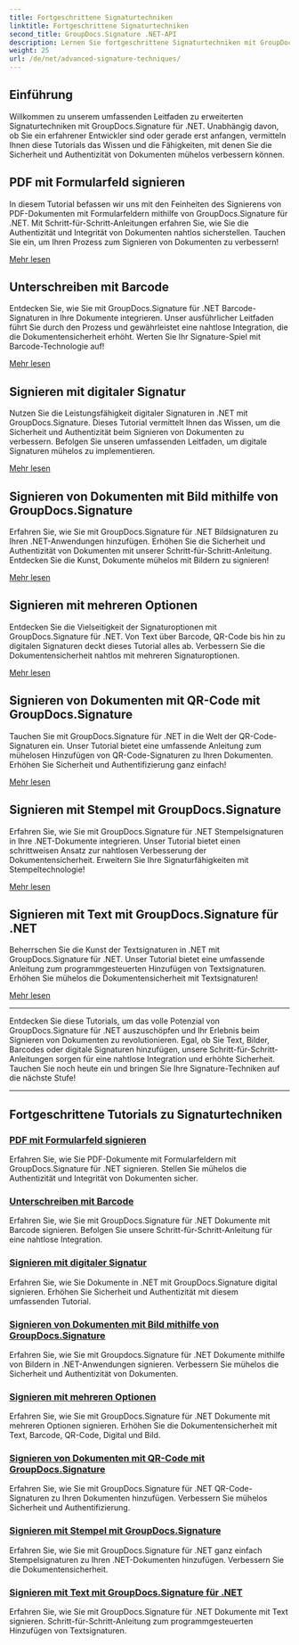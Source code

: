 ```yaml
---
title: Fortgeschrittene Signaturtechniken
linktitle: Fortgeschrittene Signaturtechniken
second_title: GroupDocs.Signature .NET-API
description: Lernen Sie fortgeschrittene Signaturtechniken mit GroupDocs.Signature für .NET-Tutorials. Unterschreiben Sie PDFs, Bilder und Dokumente nahtlos mit Barcode, digital und mehr.
weight: 25
url: /de/net/advanced-signature-techniques/
---
```

## Einführung

Willkommen zu unserem umfassenden Leitfaden zu erweiterten Signaturtechniken mit GroupDocs.Signature für .NET. Unabhängig davon, ob Sie ein erfahrener Entwickler sind oder gerade erst anfangen, vermitteln Ihnen diese Tutorials das Wissen und die Fähigkeiten, mit denen Sie die Sicherheit und Authentizität von Dokumenten mühelos verbessern können.

## PDF mit Formularfeld signieren

In diesem Tutorial befassen wir uns mit den Feinheiten des Signierens von PDF-Dokumenten mit Formularfeldern mithilfe von GroupDocs.Signature für .NET. Mit Schritt-für-Schritt-Anleitungen erfahren Sie, wie Sie die Authentizität und Integrität von Dokumenten nahtlos sicherstellen. Tauchen Sie ein, um Ihren Prozess zum Signieren von Dokumenten zu verbessern!

[Mehr lesen](./sign-pdf-form-field/)

## Unterschreiben mit Barcode

Entdecken Sie, wie Sie mit GroupDocs.Signature für .NET Barcode-Signaturen in Ihre Dokumente integrieren. Unser ausführlicher Leitfaden führt Sie durch den Prozess und gewährleistet eine nahtlose Integration, die die Dokumentensicherheit erhöht. Werten Sie Ihr Signature-Spiel mit Barcode-Technologie auf!

[Mehr lesen](./sign-with-barcode/)

## Signieren mit digitaler Signatur

Nutzen Sie die Leistungsfähigkeit digitaler Signaturen in .NET mit GroupDocs.Signature. Dieses Tutorial vermittelt Ihnen das Wissen, um die Sicherheit und Authentizität beim Signieren von Dokumenten zu verbessern. Befolgen Sie unseren umfassenden Leitfaden, um digitale Signaturen mühelos zu implementieren.

[Mehr lesen](./sign-with-digital/)

## Signieren von Dokumenten mit Bild mithilfe von GroupDocs.Signature

Erfahren Sie, wie Sie mit GroupDocs.Signature für .NET Bildsignaturen zu Ihren .NET-Anwendungen hinzufügen. Erhöhen Sie die Sicherheit und Authentizität von Dokumenten mit unserer Schritt-für-Schritt-Anleitung. Entdecken Sie die Kunst, Dokumente mühelos mit Bildern zu signieren!

[Mehr lesen](./sign-with-image/)

## Signieren mit mehreren Optionen

Entdecken Sie die Vielseitigkeit der Signaturoptionen mit GroupDocs.Signature für .NET. Von Text über Barcode, QR-Code bis hin zu digitalen Signaturen deckt dieses Tutorial alles ab. Verbessern Sie die Dokumentensicherheit nahtlos mit mehreren Signaturoptionen.

[Mehr lesen](./sign-with-multiple-options/)

## Signieren von Dokumenten mit QR-Code mit GroupDocs.Signature

Tauchen Sie mit GroupDocs.Signature für .NET in die Welt der QR-Code-Signaturen ein. Unser Tutorial bietet eine umfassende Anleitung zum mühelosen Hinzufügen von QR-Code-Signaturen zu Ihren Dokumenten. Erhöhen Sie Sicherheit und Authentifizierung ganz einfach!

[Mehr lesen](./sign-with-qr-code/)

## Signieren mit Stempel mit GroupDocs.Signature

Erfahren Sie, wie Sie mit GroupDocs.Signature für .NET Stempelsignaturen in Ihre .NET-Dokumente integrieren. Unser Tutorial bietet einen schrittweisen Ansatz zur nahtlosen Verbesserung der Dokumentensicherheit. Erweitern Sie Ihre Signaturfähigkeiten mit Stempeltechnologie!

[Mehr lesen](./sign-with-stamp/)

## Signieren mit Text mit GroupDocs.Signature für .NET

Beherrschen Sie die Kunst der Textsignaturen in .NET mit GroupDocs.Signature für .NET. Unser Tutorial bietet eine umfassende Anleitung zum programmgesteuerten Hinzufügen von Textsignaturen. Erhöhen Sie mühelos die Dokumentensicherheit mit Textsignaturen!

[Mehr lesen](./sign-with-text/)

---

Entdecken Sie diese Tutorials, um das volle Potenzial von GroupDocs.Signature für .NET auszuschöpfen und Ihr Erlebnis beim Signieren von Dokumenten zu revolutionieren. Egal, ob Sie Text, Bilder, Barcodes oder digitale Signaturen hinzufügen, unsere Schritt-für-Schritt-Anleitungen sorgen für eine nahtlose Integration und erhöhte Sicherheit. Tauchen Sie noch heute ein und bringen Sie Ihre Signature-Techniken auf die nächste Stufe!

---

## Fortgeschrittene Tutorials zu Signaturtechniken
### [PDF mit Formularfeld signieren](./sign-pdf-form-field/)
Erfahren Sie, wie Sie PDF-Dokumente mit Formularfeldern mit GroupDocs.Signature für .NET signieren. Stellen Sie mühelos die Authentizität und Integrität von Dokumenten sicher.
### [Unterschreiben mit Barcode](./sign-with-barcode/)
Erfahren Sie, wie Sie mit GroupDocs.Signature für .NET Dokumente mit Barcode signieren. Befolgen Sie unsere Schritt-für-Schritt-Anleitung für eine nahtlose Integration.
### [Signieren mit digitaler Signatur](./sign-with-digital/)
Erfahren Sie, wie Sie Dokumente in .NET mit GroupDocs.Signature digital signieren. Erhöhen Sie Sicherheit und Authentizität mit diesem umfassenden Tutorial.
### [Signieren von Dokumenten mit Bild mithilfe von GroupDocs.Signature](./sign-with-image/)
Erfahren Sie, wie Sie mit Groupdocs.Signature für .NET Dokumente mithilfe von Bildern in .NET-Anwendungen signieren. Verbessern Sie mühelos die Sicherheit und Authentizität von Dokumenten.
### [Signieren mit mehreren Optionen](./sign-with-multiple-options/)
Erfahren Sie, wie Sie mit GroupDocs.Signature für .NET Dokumente mit mehreren Optionen signieren. Erhöhen Sie die Dokumentensicherheit mit Text, Barcode, QR-Code, Digital und Bild.
### [Signieren von Dokumenten mit QR-Code mit GroupDocs.Signature](./sign-with-qr-code/)
Erfahren Sie, wie Sie mit GroupDocs.Signature für .NET QR-Code-Signaturen zu Ihren Dokumenten hinzufügen. Verbessern Sie mühelos Sicherheit und Authentifizierung.
### [Signieren mit Stempel mit GroupDocs.Signature](./sign-with-stamp/)
Erfahren Sie, wie Sie mit GroupDocs.Signature für .NET ganz einfach Stempelsignaturen zu Ihren .NET-Dokumenten hinzufügen. Verbessern Sie die Dokumentensicherheit.
### [Signieren mit Text mit GroupDocs.Signature für .NET](./sign-with-text/)
Erfahren Sie, wie Sie mit GroupDocs.Signature für .NET Dokumente mit Text signieren. Schritt-für-Schritt-Anleitung zum programmgesteuerten Hinzufügen von Textsignaturen.